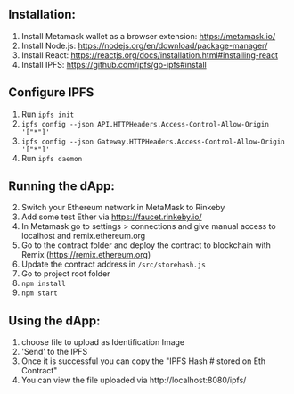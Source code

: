 ## Installation:

1. Install Metamask wallet as a browser extension: https://metamask.io/
2. Install Node.js: https://nodejs.org/en/download/package-manager/
3. Install React: https://reactjs.org/docs/installation.html#installing-react
4. Install IPFS: https://github.com/ipfs/go-ipfs#install

## Configure IPFS

1. Run `ipfs init`
1. `ipfs config --json API.HTTPHeaders.Access-Control-Allow-Origin '["*"]'` 
2. `ipfs config --json Gateway.HTTPHeaders.Access-Control-Allow-Origin '["*"]'`
3. Run `ipfs daemon`


## Running the dApp:

2. Switch your Ethereum network in MetaMask to Rinkeby
3. Add some test Ether via https://faucet.rinkeby.io/
4. In Metamask go to settings > connections and give manual access to localhost and remix.ethereum.org 
4. Go to the contract folder and deploy the contract to blockchain with Remix (https://remix.ethereum.org)
5. Update the contract address in `/src/storehash.js`
6. Go to project root folder
7. `npm install`
8. `npm start`

## Using the dApp:

1. choose file to upload as Identification Image
2. 'Send' to the IPFS
3. Once it is successful you can copy the "IPFS Hash # stored on Eth Contract"
3. You can view the file uploaded via http://localhost:8080/ipfs/<IPFS Hash> 
